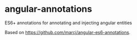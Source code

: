 angular-annotations
===================

ES6+ annotations for annotating and injecting angular entities

Based on https://github.com/marcj/angular-es6-annotations.
